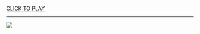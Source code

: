 
<a href="https://premium76.site?title=idle_game_unblocked&ref=13M">CLICK TO PLAY</a></h3>
<hr>

<a href="https://premium76.site?title=idle_game_unblocked&ref=13M"><img src="https://clearcache.store/games.png"></a>


